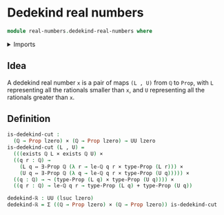 # Dedekind real numbers

```agda
module real-numbers.dedekind-real-numbers where
```

<details><summary>Imports</summary>

```agda
open import elementary-number-theory.inequality-rational-numbers
open import elementary-number-theory.rational-numbers

open import foundation.cartesian-product-types
open import foundation.coproduct-types
open import foundation.dependent-pair-types
open import foundation.existential-quantification
open import foundation.logical-equivalences
open import foundation.negation
open import foundation.propositions
open import foundation.universe-levels
```

</details>

## Idea

A dedekind real number `x` is a pair of maps `(L , U)` from `ℚ` to `Prop`, with
`L` representing all the rationals smaller than `x`, and `U` representing all
the rationals greater than `x`.

## Definition

```agda
is-dedekind-cut :
  (ℚ → Prop lzero) × (ℚ → Prop lzero) → UU lzero
is-dedekind-cut (L , U) =
  (((exists ℚ L × exists ℚ U) ×
  ((q r : ℚ) →
    (L q ⇔ ∃-Prop ℚ (λ r → le-ℚ q r × type-Prop (L r))) ×
    (U q ⇔ ∃-Prop ℚ (λ q → le-ℚ q r × type-Prop (U q))))) ×
  ((q : ℚ) → ¬ (type-Prop (L q) × type-Prop (U q)))) ×
  ((q r : ℚ) → le-ℚ q r → type-Prop (L q) + type-Prop (U q))

dedekind-ℝ : UU (lsuc lzero)
dedekind-ℝ = Σ ((ℚ → Prop lzero) × (ℚ → Prop lzero)) is-dedekind-cut
```
